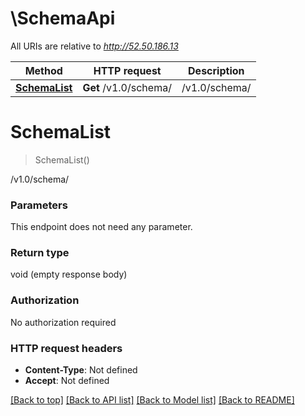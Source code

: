 # \SchemaApi

All URIs are relative to *http://52.50.186.13*

Method | HTTP request | Description
------------- | ------------- | -------------
[**SchemaList**](SchemaApi.md#SchemaList) | **Get** /v1.0/schema/ | /v1.0/schema/


# **SchemaList**
> SchemaList()

/v1.0/schema/


### Parameters
This endpoint does not need any parameter.

### Return type

void (empty response body)

### Authorization

No authorization required

### HTTP request headers

 - **Content-Type**: Not defined
 - **Accept**: Not defined

[[Back to top]](#) [[Back to API list]](../README.md#documentation-for-api-endpoints) [[Back to Model list]](../README.md#documentation-for-models) [[Back to README]](../README.md)


